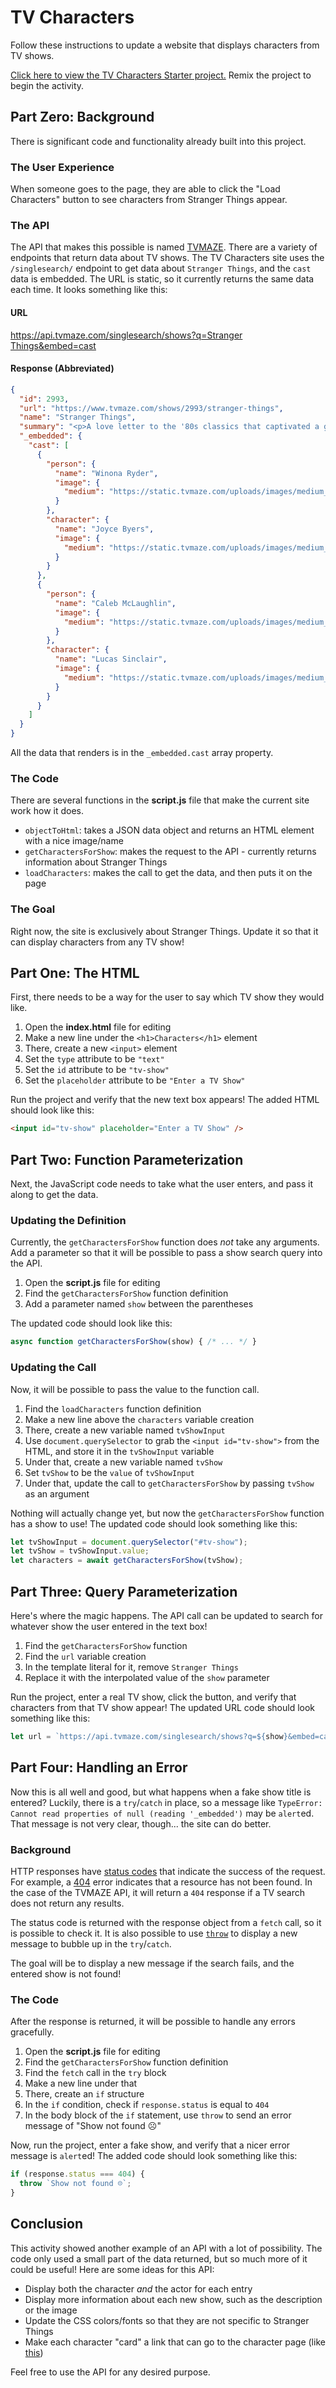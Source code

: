 # TV Characters
Follow these instructions to update a website that displays characters from TV shows.

[Click here to view the TV Characters Starter project.](https://glitch.com/edit/#!/tv-characters) Remix the project to begin the activity.

## Part Zero: Background
There is significant code and functionality already built into this project.

### The User Experience
When someone goes to the page, they are able to click the "Load Characters" button to see characters from Stranger Things appear.

### The API
The API that makes this possible is named [TVMAZE](https://www.tvmaze.com/api). There are a variety of endpoints that return data about TV shows. The TV Characters site uses the `/singlesearch/` endpoint to get data about `Stranger Things`, and the `cast` data is embedded. The URL is static, so it currently returns the same data each time. It looks something like this:

#### URL
[https://api.tvmaze.com/singlesearch/shows?q=Stranger Things&embed=cast](https://api.tvmaze.com/singlesearch/shows?q=Stranger%20Things&embed=cast)

#### Response (Abbreviated)
```json
{
  "id": 2993,
  "url": "https://www.tvmaze.com/shows/2993/stranger-things",
  "name": "Stranger Things",
  "summary": "<p>A love letter to the '80s classics that captivated a generation, <b>Stranger Things</b> is set in 1983 Indiana, where a young boy vanishes into thin air. As friends, family and local police search for answers, they are drawn into an extraordinary mystery involving top-secret government experiments, terrifying supernatural forces and one very strange little girl.</p>",
  "_embedded": {
    "cast": [
      {
        "person": {
          "name": "Winona Ryder",
          "image": {
            "medium": "https://static.tvmaze.com/uploads/images/medium_portrait/204/511427.jpg"
          }
        },
        "character": {
          "name": "Joyce Byers",
          "image": {
            "medium": "https://static.tvmaze.com/uploads/images/medium_portrait/406/1015330.jpg"
          }
        }
      },
      {
        "person": {
          "name": "Caleb McLaughlin",
          "image": {
            "medium": "https://static.tvmaze.com/uploads/images/medium_portrait/16/40907.jpg"
          }
        },
        "character": {
          "name": "Lucas Sinclair",
          "image": {
            "medium": "https://static.tvmaze.com/uploads/images/medium_portrait/410/1027426.jpg"
          }
        }
      }
    ]
  }
}
```

All the data that renders is in the `_embedded.cast` array property.

### The Code
There are several functions in the **script.js** file that make the current site work how it does.

- `objectToHtml`: takes a JSON data object and returns an HTML element with a nice image/name
- `getCharactersForShow`: makes the request to the API - currently returns information about Stranger Things
- `loadCharacters`: makes the call to get the data, and then puts it on the page

### The Goal
Right now, the site is exclusively about Stranger Things. Update it so that it can display characters from any TV show!

## Part One: The HTML
First, there needs to be a way for the user to say which TV show they would like.

1. Open the **index.html** file for editing
1. Make a new line under the `<h1>Characters</h1>` element
1. There, create a new `<input>` element
1. Set the `type` attribute to be `"text"`
1. Set the `id` attribute to be `"tv-show"`
1. Set the `placeholder` attribute to be `"Enter a TV Show"`

Run the project and verify that the new text box appears! The added HTML should look like this:

```html
<input id="tv-show" placeholder="Enter a TV Show" />
```

## Part Two: Function Parameterization
Next, the JavaScript code needs to take what the user enters, and pass it along to get the data.

### Updating the Definition
Currently, the `getCharactersForShow` function does _not_ take any arguments. Add a parameter so that it will be possible to pass a show search query into the API.

1. Open the **script.js** file for editing
1. Find the `getCharactersForShow` function definition
1. Add a parameter named `show` between the parentheses

The updated code should look like this:

```js
async function getCharactersForShow(show) { /* ... */ }
```

### Updating the Call
Now, it will be possible to pass the value to the function call.

1. Find the `loadCharacters` function definition
1. Make a new line above the `characters` variable creation
1. There, create a new variable named `tvShowInput`
1. Use `document.querySelector` to grab the `<input id="tv-show">` from the HTML, and store it in the `tvShowInput` variable
1. Under that, create a new variable named `tvShow`
1. Set `tvShow` to be the `value` of `tvShowInput`
1. Under that, update the call to `getCharactersForShow` by passing `tvShow` as an argument

Nothing will actually change yet, but now the `getCharactersForShow` function has a show to use! The updated code should look something like this:

```js
let tvShowInput = document.querySelector("#tv-show");
let tvShow = tvShowInput.value;
let characters = await getCharactersForShow(tvShow);
```

## Part Three: Query Parameterization
Here's where the magic happens. The API call can be updated to search for whatever show the user entered in the text box!

1. Find the `getCharactersForShow` function
1. Find the `url` variable creation
1. In the template literal for it, remove `Stranger Things`
1. Replace it with the interpolated value of the `show` parameter

Run the project, enter a real TV show, click the button, and verify that characters from that TV show appear! The updated URL code should look something like this:

```js
let url = `https://api.tvmaze.com/singlesearch/shows?q=${show}&embed=cast`;
```

## Part Four: Handling an Error
Now this is all well and good, but what happens when a fake show title is entered? Luckily, there is a `try`/`catch` in place, so a message like `TypeError: Cannot read properties of null (reading '_embedded')` may be `alert`ed. That message is not very clear, though... the site can do better.

### Background
HTTP responses have [status codes](https://developer.mozilla.org/en-US/docs/Web/HTTP/Status) that indicate the success of the request. For example, a [404](https://developer.mozilla.org/en-US/docs/Web/HTTP/Status/404) error indicates that a resource has not been found. In the case of the TVMAZE API, it will return a `404` response if a TV search does not return any results.

The status code is returned with the response object from a `fetch` call, so it is possible to check it. It is also possible to use [`throw`](https://developer.mozilla.org/en-US/docs/Web/JavaScript/Reference/Statements/throw) to display a new message to bubble up in the `try`/`catch`.

The goal will be to display a new message if the search fails, and the entered show is not found!

### The Code
After the response is returned, it will be possible to handle any errors gracefully.

1. Open the **script.js** file for editing
1. Find the `getCharactersForShow` function definition
1. Find the `fetch` call in the `try` block
1. Make a new line under that
1. There, create an `if` structure
1. In the `if` condition, check if `response.status` is equal to `404`
1. In the body block of the `if` statement, use `throw` to send an error message of "Show not found ☹"

Now, run the project, enter a fake show, and verify that a nicer error message is `alert`ed! The added code should look something like this:

```js
if (response.status === 404) {
  throw `Show not found ☹`;
}
```

## Conclusion
This activity showed another example of an API with a lot of possibility. The code only used a small part of the data returned, but so much more of it could be useful! Here are some ideas for this API:

- Display both the character _and_ the actor for each entry
- Display more information about each new show, such as the description or the image
- Update the CSS colors/fonts so that they are not specific to Stranger Things
- Make each character "card" a link that can go to the character page (like [this](https://www.tvmaze.com/characters/165115/stranger-things-mike-wheeler))

Feel free to use the API for any desired purpose.
